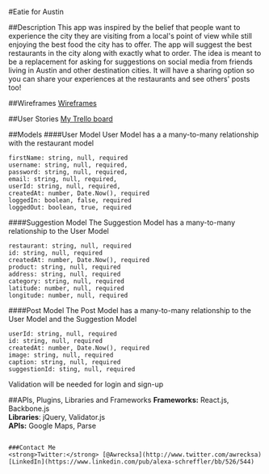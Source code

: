 #Eatie for Austin

##Description
This app was inspired by the belief that people want to experience the city they are visiting from a local's point of view while still enjoying the best food the city has to offer. The app will suggest the best restaurants in the city along with exactly what to order. The idea is meant to be a replacement for asking for suggestions on social media from friends living in Austin and other destination cities. It will have a sharing option so you can share your experiences at the restaurants and see others' posts too!

##Wireframes
[Wireframes](https://alexaraes.mybalsamiq.com/projects/eatieaustin/grid)

##User Stories
[My Trello board](https://trello.com/b/P7rAF2BL/eatie-austin)


##Models
####User Model
User Model has a a many-to-many relationship with the restaurant model<br/>
```
firstName: string, null, required
username: string, null, required,
password: string, null, required,
email: string, null, required,
userId: string, null, required,
createdAt: number, Date.Now(), required
loggedIn: boolean, false, required
loggedOut: boolean, true, required
```
####Suggestion Model
The Suggestion Model has a many-to-many relationship to the User Model
```
restaurant: string, null, required
id: string, null, required
createdAt: number, Date.Now(), required
product: string, null, required
address: string, null, required
category: string, null, required
latitude: number, null, required
longitude: number, null, required
```
####Post Model
The Post Model has a many-to-many relationship to the User Model and the Suggestion Model
```
userId: string, null, required
id: string, null, required
createdAt: number, Date.Now(), required
image: string, null, required
caption: string, null, required
suggestionId: sting, null, required
```

Validation will be needed for login and sign-up

##APIs, Plugins, Libraries and Frameworks
<strong>Frameworks:</strong> React.js, Backbone.js<br/>
<strong>Libraries</strong>: jQuery, Validator.js <br/>
<strong>APIs:</strong> Google Maps, Parse
```

###Contact Me
<strong>Twitter:</strong> [@Awrecksa](http://www.twitter.com/awrecksa)
[LinkedIn](https://www.linkedin.com/pub/alexa-schreffler/bb/526/544)
